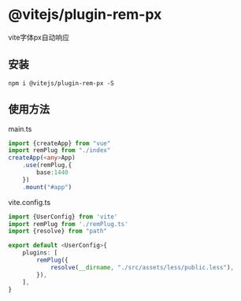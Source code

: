# @vitejs/plugin-rem-px

vite字体px自动响应

## 安装

```
npm i @vitejs/plugin-rem-px -S
```

## 使用方法

main.ts

```typescript
import {createApp} from "vue"
import remPlug from "./index"
createApp(<any>App)
    .use(remPlug,{
        base:1440
    })
    .mount("#app")
```

vite.config.ts

```typescript
import {UserConfig} from 'vite'
import remPlug from './remPlug.ts'
import {resolve} from "path"

export default <UserConfig>{
    plugins: [
        remPlug({
            resolve(__dirname, "./src/assets/less/public.less"),
        }),
    ],
}

```